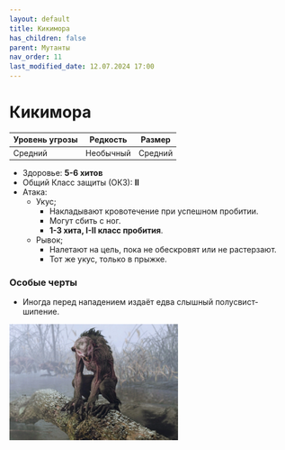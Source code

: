 ```yaml
---
layout: default
title: Кикимора
has_children: false
parent: Мутанты
nav_order: 11
last_modified_date: 12.07.2024 17:00
---
```


# Кикимора

| Уровень угрозы | Редкость  | Размер  |
|----------------|-----------|---------|
| Средний        | Необычный | Средний |

- Здоровье: **5-6 хитов**
- Общий Класс защиты (ОКЗ): **II**
- Атака:
    - Укус;
        - Накладывают кровотечение при успешном пробитии.
        - Могут сбить с ног.
        - **1-3 хита, I-II класс пробития**.
    - Рывок;
        - Налетают на цель, пока не обескровят или не растерзают.
        - Тот же укус, только в прыжке.

### Особые черты
- Иногда перед нападением издаёт едва слышный полусвист-шипение.


<img src="https://github.com/ivatar39/stalker-ttrpg/blob/main/assets/images/monsters/Lurker.webp?raw=true" alt="Lurker" width="300"/>
